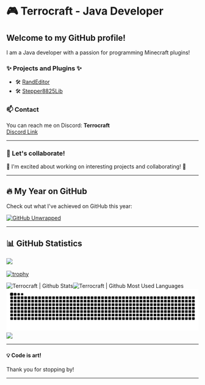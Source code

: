 # 🎮 Terrocraft - Java Developer

## Welcome to my GitHub profile!

I am a Java developer with a passion for programming Minecraft plugins!

### ✨ Projects and Plugins ✨

- 🛠️ [RandEditor](https://github.com/Terrocraft/Randeditor)
- 🛠️ [Stepper8825Lib](https://github.com/WBS-Wissen/Stepper8825Lib)

### 📫 Contact

You can reach me on Discord: **Terrocraft**  
[Discord Link](https://discord.com/users/Terrocraft)

---

### 🚀 Let's collaborate!

🌟 I'm excited about working on interesting projects and collaborating! 🌟

---

## 🔥 My Year on GitHub

Check out what I've achieved on GitHub this year:

[![GitHub Unwrapped](https://githubunwrapped.com/Terrocraft/badge)](https://githubunwrapped.com/Terrocraft)

---

## 📊 GitHub Statistics

![](https://visitor-badge.laobi.icu/badge?page_id=Terrocraft.Terrocraft)

[![trophy](https://github-profile-trophy.vercel.app/?username=Terrocraft&theme=radical)](https://github.com/ryo-ma/github-profile-trophy)

<img align="left" alt="Terrocraft | Github Stats" src="https://github-readme-stats.vercel.app/api?username=Terrocraft&count_private=true&show_icons=true&hide_border=true5&bg_color=30,e96443,904e95&title_color=fff&text_color=fff" />
<img align="left" alt="Terrocraft | Github Most Used Languages" src="https://github-readme-stats.vercel.app/api/top-langs/?username=Terrocraft&count_private=true&show_icons=true&hide_border=true5&bg_color=30,e96443,904e95&title_color=fff&text_color=fff" />

<img src="https://raw.githubusercontent.com/Terrocraft/Terrocraft/output/snake.svg" alt="Snake animation" />

<img align="center" src="https://blog.twinstate.com/hubfs/layereight-OSI-model-funnel-inforgraphic-01.png">

---

<h4>💡 Code is art!</h4>  
<p>Thank you for stopping by!</p>

---
